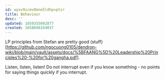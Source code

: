 ```yaml
---
id: wyxv9icmv8mne5ldhpvptzr
title: Behaviour
desc: ''
updated: 1659355092877
created: 1658698164037
---
```

LP principles from Stefan are pretty good (stuff)[https://github.com/ngocuong0105/dendron-wiki/blob/main/vault/assets/docs/%5BFAANG%5D%20Leadership%20Principles%20-%20for%20gangha.pdf].

Listen, listen, listen! Do not interrupt even if you know something - no points for saying things quickly if you interrupt.